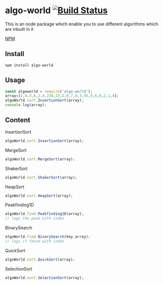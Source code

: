 # algo-world [![Build Status](https://travis-ci.org/Aniket965/algo-world.svg?branch=master)](https://travis-ci.org/Aniket965/algo-world)

This is an  node package  which enable you to use different algorithms which are inbuilt in it

[NPM](https://www.npmjs.com/package/algo-world)

## Install

```
npm install algo-world
```
## Usage

```javascript
const algoworld = require('algo-world');
array=[2,4,3,6,2,4,234,23,2,0,7,9,3,45,5,6,6,2,1,4];
algoWorld.sort.InsertionSort(array);
console.log(array);
```

## Content
InsertionSort
```javascript
algoWorld.sort.InsertionSort(array);
```
MergeSort
```javascript
algoWorld.sort.MergeSort(array);
```
ShakerSort
```javascript
algoWorld.sort.ShakerSort(array);
```
HeapSort
```javascript
algoWorld.sort.HeapSort(array);
```
Peakfinding1D
```javascript
algoWorld.find.Peakfinding1D(array);
// logs the peak with index
```
BinarySearch
```javascript
algoWorld.find.BinarySearch(key,array);
// logs if found with index
```
QuickSort
```javascript
algoWorld.sort.QuickSort(array);
```
SelectionSort
```javascript
algoWorld.sort.SelectionSort(array);
```
